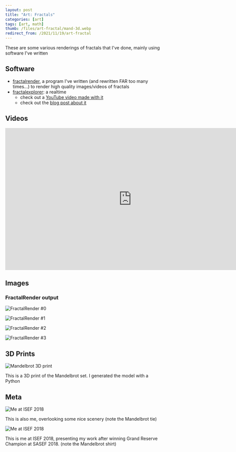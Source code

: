 ```yaml
---
layout: post
title: "Art: Fractals"
categories: [art]
tags: [art, math]
thumb: /files/art-fractal/mand-3d.webp
redirect_from: /2021/11/19/art-fractal
---
```


These are some various renderings of fractals that I've done, mainly using software I've written

<!--more-->
## Software

  * [fractalrender](https://github.com/chemicaldevelopment/fractalrender), a program I've written (and rewritten FAR too many times...) to render high quality images/videos of fractals
  * [fractalexplorer](https://github.com/simplesummit/fractalexplorer): a realtime
    * check out a [YouTube video made with it](https://youtu.be/vUrKn34JoRg)
    * check out the [blog post about it](https://simplesummit.github.io/blog/fractalexplorer)

## Videos

<center>
  <iframe width="800" height="450" src="https://www.youtube.com/embed/ynSdQAhDoWQ" title="YouTube video player" frameborder="0" allow="accelerometer; autoplay; clipboard-write; encrypted-media; gyroscope; picture-in-picture" allowfullscreen></iframe>
</center>

## Images

### FractalRender output

![FractalRender #0](/files/art-fractal/fr-0.webp)

![FractalRender #1](/files/art-fractal/fr-1.webp)


![FractalRender #2](/files/art-fractal/fr-print-0.webp)

![FractalRender #3](/files/art-fractal/fr-print-1.webp)


## 3D Prints

![Mandelbrot 3D print](/files/art-fractal/mand-3d.webp)

This is a 3D print of the Mandelbrot set. I generated the model with a Python


## Meta

![Me at ISEF 2018](/files/art-fractal/cade-isef-1.webp)

This is also me, overlooking some nice scenery (note the Mandelbrot tie)

![Me at ISEF 2018](/files/art-fractal/cade-isef-0.webp)

This is me at ISEF 2018, presenting my work after winning Grand Reserve Champion at SASEF 2018. (note the Mandelbrot shirt)
